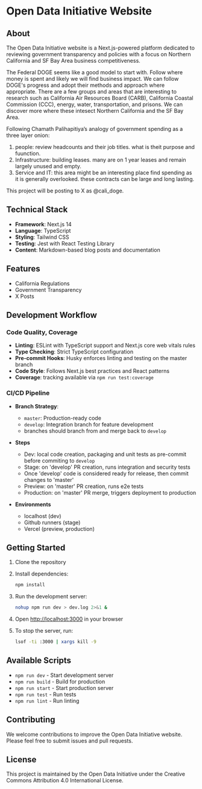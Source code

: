 # Open Data Initiative Website

## About

The Open Data Initiative website is a Next.js-powered platform dedicated to reviewing government transparency and policies with a focus on Northern California and SF Bay Area business competitiveness. 

The Federal DOGE seems like a good model to start with. Follow where money is spent and likely we will find business impact. We can follow DOGE's progress and adopt their methods and approach where appropriate. There are a few groups and areas that are interesting to research such as California Air Resources Board (CARB), California Coastal Commission (CCC), energy, water, transportation, and prisons. We can discover more where these intesect Northern California and the SF Bay Area. 

Following Chamath Palihapitiya’s analogy of government spending as a three layer onion:

 1. people: review headcounts and their job titles. what is theit purpose and fuunction.
1.  Infrastructure: building leases. many are on 1 year leases and remain largely unused and empty. 
1.  Service and IT: this area might be an interesting place find spending as it is generally overlooked. these contracts can be large and long lasting. 

This project will be posting to X as @cali_doge.

## Technical Stack

- **Framework**: Next.js 14
- **Language**: TypeScript
- **Styling**: Tailwind CSS
- **Testing**: Jest with React Testing Library
- **Content**: Markdown-based blog posts and documentation

## Features

- California Regulations
- Government Transparency
- X Posts

## Development Workflow

### Code Quality, Coverage

- **Linting**: ESLint with TypeScript support and Next.js core web vitals rules
- **Type Checking**: Strict TypeScript configuration
- **Pre-commit Hooks**: Husky enforces linting and testing on the master branch
- **Code Style**: Follows Next.js best practices and React patterns
- **Coverage**: tracking available via `npm run test:coverage`

### CI/CD Pipeline

- **Branch Strategy**:
  - `master`: Production-ready code
  - `develop`: Integration branch for feature development
  - branches should branch from and merge back to `develop`

- **Steps**
   - Dev: local code creation, packaging and unit tests as pre-commit before commiting  to `develop`
   - Stage: on 'develop' PR creation, runs integration and security tests
   - Once 'develop' code is considered ready for release, then commit changes to 'master'
   - Preview: on 'master' PR creation, runs e2e tests
   - Production: on 'master' PR merge, triggers deployment to production

- **Environments**
   - localhost (dev)
   - Github runners (stage)
   - Vercel (preview, production)

## Getting Started

1. Clone the repository
2. Install dependencies:
   ```bash
   npm install
   ```
3. Run the development server:
   ```bash
   nohup npm run dev > dev.log 2>&1 &
   ```
4. Open [http://localhost:3000](http://localhost:3000) in your browser

5. To stop the server, run:
   ```bash
   lsof -ti :3000 | xargs kill -9
   ```

## Available Scripts

- `npm run dev` - Start development server
- `npm run build` - Build for production
- `npm run start` - Start production server
- `npm run test` - Run tests
- `npm run lint` - Run linting

## Contributing

We welcome contributions to improve the Open Data Initiative website. Please feel free to submit issues and pull requests.

## License

This project is maintained by the Open Data Initiative under the Creative Commons Attribution 4.0 International License.
